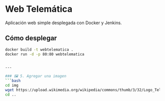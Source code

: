 # Web Telemática

Aplicación web simple desplegada con Docker y Jenkins.

## Cómo desplegar

```bash
docker build -t webtelematica .
docker run -d -p 80:80 webtelematica


---

### 🖼️ 5. Agregar una imagen
```bash
cd img
wget https://upload.wikimedia.org/wikipedia/commons/thumb/3/32/Logo_Telematica.png/320px-Logo_Telematica.png -O logo.png
cd ..
